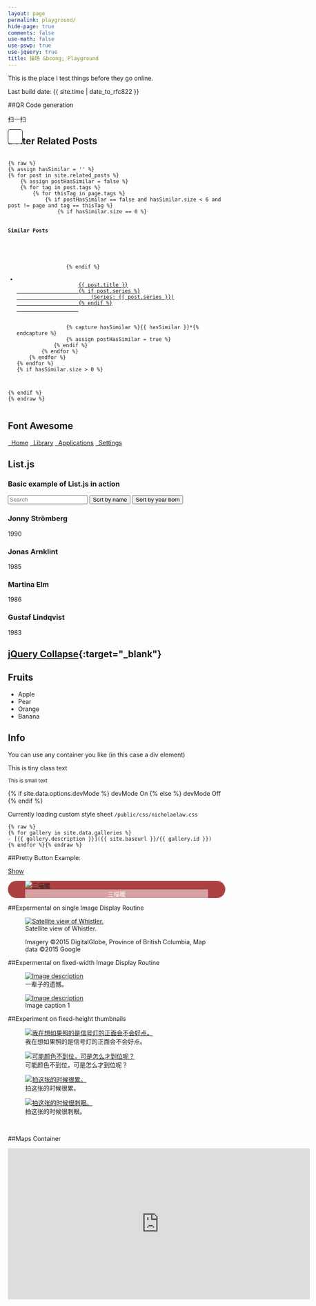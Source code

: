 ```yaml
---
layout: page
permalink: playground/
hide-page: true
comments: false
use-math: false
use-pswp: true
use-jquery: true
title: 操场 &bcong; Playground
---
```


<i class="fa fa-spinner fa-pulse"></i>This is the place I test things before they go online.
<i class="fa fa-spinner fa-pulse"></i>

Last build date: {{ site.time | date_to_rfc822 }}

##QR Code generation
<div id='qrcollapse' data-collapse>
  <p id='qrbtn'>扫一扫</p>
  <div id="qrcode" style="position: absolute; max-width: 300px; max-height: 300px; padding: 1rem; background-color: white; border: 1px solid black; border-radius: 5px;"></div>
</div>
<script type="text/javascript" src="/public/js/jquery.qrcode.min.js"></script>
<script>
$('#qrbtn').click(function(){
  $('#qrcode').empty().qrcode({
    width: 256,
    height: 256,
    text: '{{ page.url }}'
  })
});
</script>

<div id="relatedposts" data-collapse>
  <h2>Better Related Posts</h2>
<code>
{% raw %} 
{% assign hasSimilar = '' %}
{% for post in site.related_posts %}
    {% assign postHasSimilar = false %}
    {% for tag in post.tags %}
        {% for thisTag in page.tags %}
            {% if postHasSimilar == false and hasSimilar.size < 6 and post != page and tag == thisTag %}
                {% if hasSimilar.size == 0 %}
                <h4>Similar Posts</h4>
                <ul>
                {% endif %}
                <li class="relatedPost">
                    <a href="{{ site.url }}{{ post.url }}">{{ post.title }}
                    {% if post.series %}
                        (Series: {{ post.series }})
                    {% endif %}
                    </a>
                </li>
                {% capture hasSimilar %}{{ hasSimilar }}*{% endcapture %}
                {% assign postHasSimilar = true %}
            {% endif %}
        {% endfor %}
    {% endfor %}
{% endfor %}
{% if hasSimilar.size > 0 %}
    </ul>
{% endif %}
{% endraw %}
  </code>
</div>

## <i class="fa fa-fighter-jet"></i>Font Awesome

<link rel="stylesheet" href="{{ site.baseurl }}/public/css/font-awesome.css">
<div class="list-group">
  <a class="list-group-item" href="#"><i class="fa fa-home fa-fw"></i>&nbsp; Home</a>
  <a class="list-group-item" href="#"><i class="fa fa-book fa-fw"></i>&nbsp; Library</a>
  <a class="list-group-item" href="#"><i class="fa fa-pencil fa-fw"></i>&nbsp; Applications</a>
  <a class="list-group-item" href="#"><i class="fa fa-cog fa-fw"></i>&nbsp; Settings</a>
</div>

## List.js

<div id="users">
  <h3>Basic example of List.js in action</h3>
  <input class="search" placeholder="Search" />
  <button class="sort" data-sort="name">Sort by name</button>
  <button class="sort" data-sort="born">Sort by year born</button>
  <div class="list">
    <div>
      <h3 class="name">Jonny Strömberg</h3>
      <p class="born">1990</p>
    </div>
    <div>
      <h3 class="name">Jonas Arnklint</h3>
      <p class="born">1985</p>
    </div>
    <div>
      <h3 class="name">Martina Elm</h3>
      <p class="born">1986</p>
    </div>
    <div>
      <h3 class="name">Gustaf Lindqvist</h3>
      <p class="born">1983</p>
    </div>
  </div>
</div>
<script type="text/javascript" src="/public/js/list.js"></script>
<script>
var options = {
  valueNames: [ 'name', 'born' ]
};

var userList = new List('users', options);
</script>


## [jQuery Collapse](http://webcloud.se/jQuery-Collapse/){:target="_blank"}

<div id="demo" data-collapse>
  <h2>Fruits</h2>
  <ul>
    <li>Apple</li>
    <li>Pear</li>
    <li>Orange</li>
    <li>Banana</li>
  </ul>
  <h2>Info</h2>
  <div>
    <p>You can use any container you like (in this case a div element)</p>
  </div>
</div>

<script src="/public/js/jquery-collapse-with-storage.min.js"></script>

<p class="tiny">This is tiny class text</p>
<small>This is small text</small>

{% if site.data.options.devMode %}
  devMode On
{% else %}
  devMode Off
{% endif %}

Currently loading custom style sheet `/public/css/nicholaelaw.css`

    {% raw %}
    {% for gallery in site.data.galleries %}
    - [{{ gallery.description }}]({{ site.baseurl }}/{{ gallery.id }})
    {% endfor %}{% endraw %}

<!--Pretty Button Example-->

##Pretty Button Example: 

<a href="" class="act">Show</a>

<div class="collapsibleContent">
  <div class="imgContainer" style="border-radius: 35px; background-color: #AC4142;">
    <figure class="prettyButton" style="border-radius: 35px;">
    <a href="http://nicholaelaw.github.io" target="_blank">
    <img title="三喵暖"
        src="/assets/images/favicon-white-1024.png" 
        alt="三喵暖"
        style="margin-bottom:0;"/></a>
    <figcaption style="color: #FFFFFF; background-color: rgba(256,256,256,0.5);
        text-align: center;">
        三喵暖</figcaption>
    </figure>
  </div>
</div>

<script>
  $(".act").click(function(){
      
      var val = $(this).text();

  if (val == "Show") {
      $(".collapsibleContent").css('height', '100%');
      $(this).text("Hide");
  } else {
      $(".collapsibleContent").css('height', '0');
      $(this).text("Show");
  }
    return false;
  });
</script>

<!--Gallery/Image Display Example-->

##Expermental on single Image Display Routine

<div class="imgDisplay monod" style="max-width: 600px;" itemscope itemtype="http://schema.org/ImageGallery">
  <figure itemprop="associatedMedia" itemscope itemtype="http://schema.org/ImageObject">
    <a href="/assets/images/maps-whistler-1024x486.png" itemprop="contentUrl" data-size="1024x486" >
    <img src="/assets/images/maps-whistler-600x285.png" itemprop="thumbnail" alt="Satellite view of Whistler." />
    </a>
    <figcaption itemprop="caption description">Satellite view of Whistler.<br/><p class="tiny">Imagery ©2015 DigitalGlobe, Province of British Columbia, Map data ©2015 Google</p></figcaption>
  </figure>
</div>

##Expermental on fixed-width Image Display Routine

<div class="imgDisplay monow" itemscope itemtype="http://schema.org/ImageGallery">
  <figure itemprop="associatedMedia" itemscope itemtype="http://schema.org/ImageObject">
    <a href="/assets/photos/the-little-one.jpg" itemprop="contentUrl" data-size="1019x1200">
    <img src="/assets/photos/the-little-one-m.jpg" itemprop="thumbnail" alt="Image description" />
    </a>
    <figcaption itemprop="caption description">一辈子的遗憾。</figcaption>
  </figure>
  <figure itemprop="associatedMedia" itemscope itemtype="http://schema.org/ImageObject">
    <a href="https://farm3.staticflickr.com/2567/5697107145_a4c2eaa0cd_o.jpg" itemprop="contentUrl" data-size="1024x1024">
    <img src="https://farm3.staticflickr.com/2567/5697107145_3c27ff3cd1_m.jpg" itemprop="thumbnail" alt="Image description" />
    </a>
    <figcaption itemprop="caption description">Image caption  1</figcaption>
  </figure>
</div>

##Experiment on fixed-height thumbnails

<div class="imgDisplay monoh" itemscope itemtype="http://schema.org/ImageGallery">
  <figure itemprop="associatedMedia" itemscope itemtype="http://schema.org/ImageObject">
    <a href="/assets/old/DSC02385.jpg" itemprop="contentUrl" data-size="447x597">
    <img src="/assets/old/DSC02385-m.jpg" itemprop="thumbnail" alt="我在想如果照的是信号灯的正面会不会好点。" />
    </a>
    <figcaption itemprop="caption description">我在想如果照的是信号灯的正面会不会好点。</figcaption>
  </figure>
  <figure itemprop="associatedMedia" itemscope itemtype="http://schema.org/ImageObject">
    <a href="/assets/old/DSC02403.jpg" itemprop="contentUrl" data-size="600x450">
    <img src="/assets/old/DSC02403-m.jpg" itemprop="thumbnail" alt="可能颜色不到位，可是怎么才到位呢？" />
    </a>
    <figcaption itemprop="caption description">可能颜色不到位，可是怎么才到位呢？</figcaption>
  </figure>
  <figure itemprop="associatedMedia" itemscope itemtype="http://schema.org/ImageObject">
    <a href="/assets/old/DSC02409.jpg" itemprop="contentUrl" data-size="600x450">
    <img src="/assets/old/DSC02409-m.jpg" itemprop="thumbnail" alt="拍这张的时候很累。" />
    </a>
    <figcaption itemprop="caption description">拍这张的时候很累。</figcaption>
  </figure>
  <figure itemprop="associatedMedia" itemscope itemtype="http://schema.org/ImageObject">
    <a href="/assets/old/DSC02411.jpg" itemprop="contentUrl" data-size="600x450">
    <img src="/assets/old/DSC02411-m.jpg" itemprop="thumbnail" alt="拍这张的时候很刺眼。" />
    </a>
    <figcaption itemprop="caption description">拍这张的时候很刺眼。</figcaption>
  </figure>
</div>
<p class="tiny">&nbsp;</p>

##Maps Container

<div class="mapContainer">
  <iframe src="https://www.google.com/maps/embed?pb=!1m14!1m12!1m3!1d37117.37047820854!2d-122.90857069939362!3d50.10410773648331!2m3!1f0!2f0!3f0!3m2!1i1024!2i768!4f13.1!5e1!3m2!1sen!2sus!4v1441119013585" width="700" height="350" frameborder="0" style="border:0" allowfullscreen>
  </iframe>
</div>

